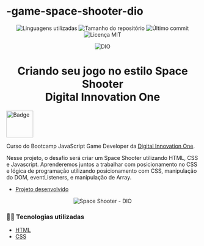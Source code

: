 # -game-space-shooter-dio
<!-- Badges session -->
<p align="center">  
  <!-- languages -->
  <img src="https://img.shields.io/github/languages/count/pleiterson/game-space-shooter-dio?style=social" alt="Linguagens utilizadas">
  <!-- repo size -->
  <img src="https://img.shields.io/github/repo-size/Pleiterson/game-space-shooter-dio?style=social" alt="Tamanho do repositório">
  <!-- last commit -->
  <img src="https://img.shields.io/github/last-commit/Pleiterson/game-space-shooter-dio?style=social" alt="Último commit">
  <!-- licence MIT -->
  <img src="https://img.shields.io/github/license/Pleiterson/game-space-shooter-dio?style=social" alt="Licença MIT">
</p>

<!--Banner session-->
<p align="center">
  <img src="./src/assets/readme/banner.png" alt="DIO" title="Digital Innovation One">
</p>

<!--About session-->
<h1 align="center">Criando seu jogo no estilo Space Shooter<br>Digital Innovation One</h1>

<img src="./src/assets/readme/badge.png" title="Badge" width="70" height="70">

Curso do Bootcamp JavaScript Game Developer da [Digital Innovation One](https://digitalinnovation.one/).

Nesse projeto, o desafio será criar um Space Shooter utilizando HTML, CSS e Javascript. Aprenderemos juntos a trabalhar com posicionamento no CSS e lógica de programação utilizando posicionamento com CSS, manipulação do DOM, eventListeners, e manipulação de Array.

- [Projeto desenvolvido](https://game-space-shooter.vercel.app/)

<p align="center"><img src="./src/assets/readme/projeto.gif" title="Space Shooter - DIO"></p>

<h3>👨‍💻 Tecnologias utilizadas</h3>

- [HTML](https://www.w3schools.com/html/)
- [CSS](https://developer.mozilla.org/pt-BR/docs/Web/CSS)
